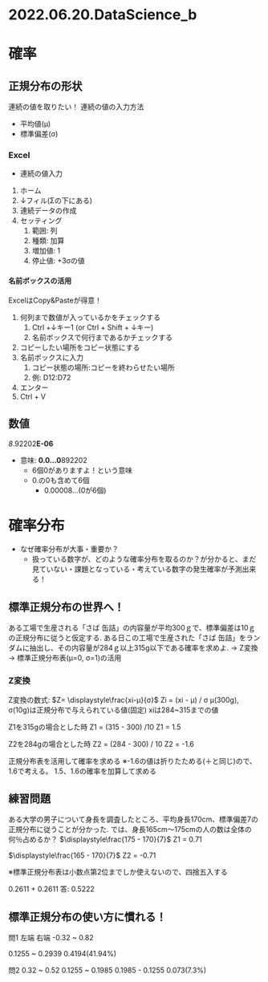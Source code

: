 # 2022.06.20.DataScience_b
# 確率
## 正規分布の形状
連続の値を取りたい！
連続の値の入力方法
- 平均値(μ)
- 標準偏差(σ)

### Excel
- 連続の値入力
1. ホーム
2. ↓フィル(Σの下にある)
3. 連続データの作成
4. セッティング
   1. 範囲: 列
   2. 種類: 加算
   3. 増加値: 1
   4. 停止値: +3σの値

#### 名前ボックスの活用
ExcelはCopy&Pasteが得意！

1. 何列まで数値が入っているかをチェックする
   1. Ctrl +↓キー1 (or Ctrl + Shift + ↓キー)
   2. 名前ボックスで何行まであるかチェックする
2. コピーしたい場所をコピー状態にする
3. 名前ボックスに入力
   1. コピー状態の場所:コピーを終わらせたい場所
   2. 例: D12:D72
4. エンター
5. Ctrl + V


## 数値
*8*.92202**E-06**
- 意味: **0.0...0**892202
  - 6個0がありますよ！という意味
  - 0.の0も含めて6個
    - 0.00008...(0が6個)

# 確率分布
- なぜ確率分布が大事・重要か？
  - 扱っている数字が、どのような確率分布を取るのか？が分かると、まだ見ていない・課題となっている・考えている数字の発生確率が予測出来る！

## 標準正規分布の世界へ！
ある工場で生産される「さば 缶詰」の内容量が平均300ｇで、標準偏差は10ｇの正規分布に従うと仮定する.
ある日この工場で生産された「さば 缶詰」をランダムに抽出し、その内容量が284ｇ以上315g以下である確率を求めよ.
-> Z変換
-> 標準正規分布表(μ=0, σ=1)の活用

### Z変換
Z変換の数式: $Z= \displaystyle\frac{xi-μ}{σ}$
Zi = (xi - μ) / σ
μ(300g), σ(10g)は正規分布で与えられている値(固定)
xiは284~315までの値

Z1を315gの場合とした時
Z1 = (315 - 300) /10
Z1 = 1.5

Z2を284gの場合とした時
Z2 = (284 - 300) / 10
Z2 = -1.6

正規分布表を活用して確率を求める
※-1.6の値は折りたためる(＋と同じ)ので、1.6で考える。
1.5、1.6の確率を加算して求める

## 練習問題
ある大学の男子について身長を調査したところ、平均身長170cm、標準偏差7の正規分布に従うことが分かった.
では、身長165cm～175cmの人の数は全体の何％占めるか？
$\displaystyle\frac{175 - 170}{7}$
Z1 = 0.71

$\displaystyle\frac{165 - 170}{7}$
Z2 = -0.71

※標準正規分布表は小数点第2位までしか使えないので、四捨五入する

0.2611 + 0.2611
答: 0.5222

## 標準正規分布の使い方に慣れる！
問1
左端      右端
-0.32 ~ 0.82

0.1255 ~ 0.2939
0.4194(41.94%)

問2
0.32 ~ 0.52
0.1255 ~ 0.1985
0.1985 - 0.1255
0.073(7.3%)
